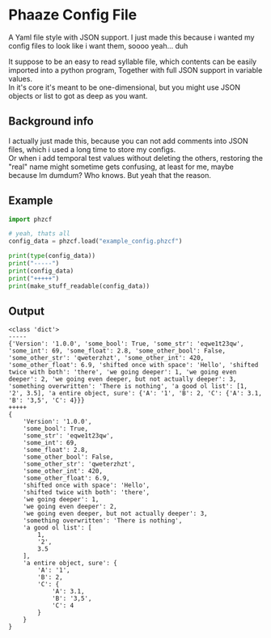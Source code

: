 # Phaaze Config File

A Yaml file style with JSON support.
I just made this because i wanted my config files to look like i want them, soooo yeah... duh

It suppose to be an easy to read syllable file, which contents can be easily imported into a python program,
Together with full JSON support in variable values.  
In it's core it's meant to be one-dimensional, but you might use JSON objects or list to got as deep as you want.

## Background info
I actually just made this, because you can not add comments into JSON files, which i used a long time to store my configs.  
Or when i add temporal test values without deleting the others, restoring the "real" name might sometime gets confusing,
at least for me, maybe because Im dumdum? Who knows. But yeah that the reason.

## Example
```py
import phzcf

# yeah, thats all
config_data = phzcf.load("example_config.phzcf")

print(type(config_data))
print("-----")
print(config_data)
print("+++++")
print(make_stuff_readable(config_data))
```

## Output
```
<class 'dict'>
-----
{'Version': '1.0.0', 'some_bool': True, 'some_str': 'eqwe1t23qw', 'some_int': 69, 'some_float': 2.8, 'some_other_bool': False, 'some_other_str': 'qweterzhzt', 'some_other_int': 420, 'some_other_float': 6.9, 'shifted once with space': 'Hello', 'shifted twice with both': 'there', 'we going deeper': 1, 'we going even deeper': 2, 'we going even deeper, but not actually deeper': 3, 'something overwritten': 'There is nothing', 'a good ol list': [1, '2', 3.5], 'a entire object, sure': {'A': '1', 'B': 2, 'C': {'A': 3.1, 'B': '3,5', 'C': 4}}}
+++++
{
	'Version': '1.0.0',
	'some_bool': True,
	'some_str': 'eqwe1t23qw',
	'some_int': 69,
	'some_float': 2.8,
	'some_other_bool': False,
	'some_other_str': 'qweterzhzt',
	'some_other_int': 420,
	'some_other_float': 6.9,
	'shifted once with space': 'Hello',
	'shifted twice with both': 'there',
	'we going deeper': 1,
	'we going even deeper': 2,
	'we going even deeper, but not actually deeper': 3,
	'something overwritten': 'There is nothing',
	'a good ol list': [
		1,
		'2',
		3.5
	],
	'a entire object, sure': {
		'A': '1',
		'B': 2,
		'C': {
			'A': 3.1,
			'B': '3,5',
			'C': 4
		}
	}
}
```
